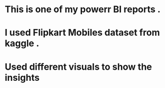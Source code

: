 # This is one of my powerr BI reports .
# I used Flipkart Mobiles dataset from kaggle .
# Used different visuals to show the insights
